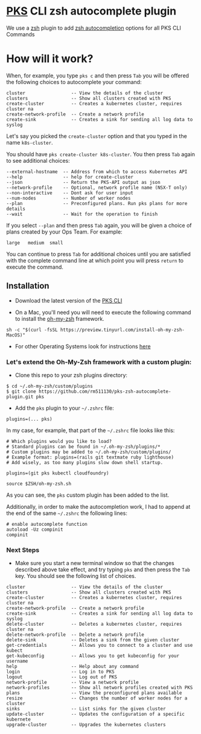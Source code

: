 # [PKS](https://pivotal.io/platform/pivotal-container-service) CLI zsh autocomplete plugin

We use a [zsh](http://www.zsh.org/) plugin to add [zsh autocompletion](https://github.com/zsh-users/zsh-completions/blob/master/zsh-completions-howto.org) options for all PKS CLI Commands

# How will it work?

When, for example, you type `pks c` and then press `Tab` you will be offered the following choices to autocomplete your command:

```
cluster                 -- View the details of the cluster
clusters                -- Show all clusters created with PKS
create-cluster          -- Creates a kubernetes cluster, requires cluster na
create-network-profile  -- Create a network profile
create-sink             -- Creates a sink for sending all log data to syslog
```

Let's say you picked the `create-cluster` option and that you typed in the name `k8s-cluster`.

You should have `pks create-cluster k8s-cluster`. You then press `Tab` again to see additional choices:

```
--external-hostname  -- Address from which to access Kubernetes API
--help               -- help for create-cluster
--json               -- Return the PKS-API output as json
--network-profile    -- Optional, network profile name (NSX-T only)
--non-interactive    -- Dont ask for user input
--num-nodes          -- Number of worker nodes
--plan               -- Preconfigured plans. Run pks plans for more details
--wait               -- Wait for the operation to finish
```

If you select `--plan` and then press `Tab` again, you will be given a choice of plans created by your Ops Team. For example:

```
large   medium  small 
```

You can continue to press `Tab` for additional choices until you are satisfied with the complete command line at which point you will press `return` to execute the command.


## Installation

* Download the latest version of the [PKS CLI](https://network.pivotal.io/products/pivotal-container-service)

* On a Mac, you'll need you will need to execute the following command to install the [oh-my-zsh](https://github.com/robbyrussell/oh-my-zsh) framework. 

```sh -c "$(curl -fsSL https://preview.tinyurl.com/install-oh-my-zsh-MacOS)"```

* For other Operating Systems look for instructions [here](https://github.com/robbyrussell/oh-my-zsh)

### Let's extend the Oh-My-Zsh framework with a custom plugin:

* Clone this repo to your zsh plugins directory:

```
$ cd ~/.oh-my-zsh/custom/plugins
$ git clone https://github.com/rm511130/pks-zsh-autocomplete-plugin.git pks
```

* Add the `pks` plugin to your `~/.zshrc` file:

```
plugins=(... pks)
```

In my case, for example, that part of the `~/.zshrc` file looks like this:

```
# Which plugins would you like to load?
# Standard plugins can be found in ~/.oh-my-zsh/plugins/*
# Custom plugins may be added to ~/.oh-my-zsh/custom/plugins/
# Example format: plugins=(rails git textmate ruby lighthouse)
# Add wisely, as too many plugins slow down shell startup.

plugins=(git pks kubectl cloudfoundry)

source $ZSH/oh-my-zsh.sh
```

As you can see, the `pks` custom plugin has been added to the list.

Additionally, in order to make the autocompletion work, I had to append at the end of the same `~/.zshrc` the following lines:

```
# enable autocomplete function
autoload -Uz compinit
compinit
```

### Next Steps

* Make sure you start a new terminal window so that the changes described above take effect, and try typing `pks` and then press the `Tab` key. You should see the following list of choices.

```
cluster                 -- View the details of the cluster
clusters                -- Show all clusters created with PKS
create-cluster          -- Creates a kubernetes cluster, requires cluster na
create-network-profile  -- Create a network profile
create-sink             -- Creates a sink for sending all log data to syslog
delete-cluster          -- Deletes a kubernetes cluster, requires cluster na
delete-network-profile  -- Delete a network profile
delete-sink             -- Deletes a sink from the given cluster
get-credentials         -- Allows you to connect to a cluster and use kubect
get-kubeconfig          -- Allows you to get kubeconfig for your username
help                    -- Help about any command
login                   -- Log in to PKS
logout                  -- Log out of PKS
network-profile         -- View a network profile
network-profiles        -- Show all network profiles created with PKS
plans                   -- View the preconfigured plans available
resize                  -- Changes the number of worker nodes for a cluster
sinks                   -- List sinks for the given cluster
update-cluster          -- Updates the configuration of a specific kubernete
upgrade-cluster         -- Upgrades the kubernetes clusters
```
